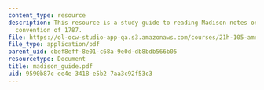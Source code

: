 ```yaml
---
content_type: resource
description: This resource is a study guide to reading Madison notes on the federal
  convention of 1787.
file: https://ol-ocw-studio-app-qa.s3.amazonaws.com/courses/21h-105-american-classics-spring-2006/9590b87cee4e3418e5b27aa3c92f53c3_madison_guide.pdf
file_type: application/pdf
parent_uid: cbef8eff-8e01-c68a-9e0d-db8bdb566b05
resourcetype: Document
title: madison_guide.pdf
uid: 9590b87c-ee4e-3418-e5b2-7aa3c92f53c3
---
```

